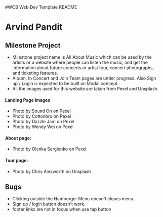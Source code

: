 #WCB Web Dev Template README

# Arvind Pandit

## Milestone Project

- Milestone project name is All About Music which can be used by the artists or a website where people can listen the music, and get the information about future concerts or artist tour, concert photographs, and ticketing features.
- Album, In Concert and Join Team pages are under progress. Also Sign up / Login is expected to be built on Modal concept.
- All the images used for this website are taken from Pexel and Unsplash.

#### Landing Page Images

- Photo by Sound On on Pexel
- Photo by Cottonbro on Pexel
- Photo by Dazzle Jam on Pexel
- Photo by Wendy Wei on Pexel

#### About page:

- Photo by Olenka Sergienko on Pexel

#### Tour page:

- Photo by Chris Ainsworth on Unsplash

## Bugs

- Clicking outside the Hamburger Menu doesn't closes menu.
- Sign up / login button doesn't work.
- footer links are not in focus when use tap button
